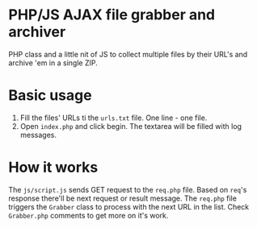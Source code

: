 # PHP/JS AJAX file grabber and archiver
PHP class and a little nit of JS to collect multiple files by their URL's and archive 'em in a single ZIP.

# Basic usage
1. Fill the files' URLs ti the `urls.txt` file. One line - one file.
2. Open `index.php` and click begin. The textarea will be filled with log messages.

# How it works
The `js/script.js` sends GET request to the `req.php` file. Based on `req`'s response there'll be next request or result message.
The `req.php` file triggers the `Grabber` class to process with the next URL in the list. Check `Grabber.php` comments to get more on it's work.
